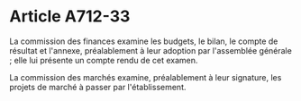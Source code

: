 # Article A712-33

<p> 					La commission des finances examine les budgets, le bilan, le compte de résultat et l'annexe, préalablement à leur adoption par l'assemblée générale ; elle lui présente un compte rendu de cet examen.</p><p>La commission des marchés examine, préalablement à leur signature, les projets de marché à passer par l'établissement.<br/></p>